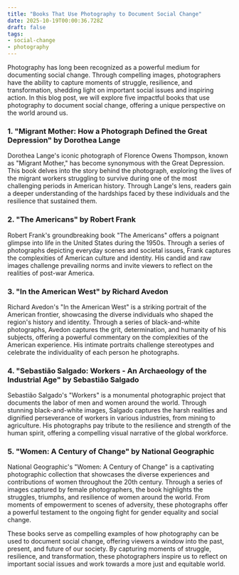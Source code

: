 ```yaml
---
title: "Books That Use Photography to Document Social Change"
date: 2025-10-19T00:00:36.728Z
draft: false
tags: 
- social-change
- photography
---
```


Photography has long been recognized as a powerful medium for documenting social change. Through compelling images, photographers have the ability to capture moments of struggle, resilience, and transformation, shedding light on important social issues and inspiring action. In this blog post, we will explore five impactful books that use photography to document social change, offering a unique perspective on the world around us.

### 1. "Migrant Mother: How a Photograph Defined the Great Depression" by Dorothea Lange

Dorothea Lange's iconic photograph of Florence Owens Thompson, known as "Migrant Mother," has become synonymous with the Great Depression. This book delves into the story behind the photograph, exploring the lives of the migrant workers struggling to survive during one of the most challenging periods in American history. Through Lange's lens, readers gain a deeper understanding of the hardships faced by these individuals and the resilience that sustained them.

### 2. "The Americans" by Robert Frank

Robert Frank's groundbreaking book "The Americans" offers a poignant glimpse into life in the United States during the 1950s. Through a series of photographs depicting everyday scenes and societal issues, Frank captures the complexities of American culture and identity. His candid and raw images challenge prevailing norms and invite viewers to reflect on the realities of post-war America.

### 3. "In the American West" by Richard Avedon

Richard Avedon's "In the American West" is a striking portrait of the American frontier, showcasing the diverse individuals who shaped the region's history and identity. Through a series of black-and-white photographs, Avedon captures the grit, determination, and humanity of his subjects, offering a powerful commentary on the complexities of the American experience. His intimate portraits challenge stereotypes and celebrate the individuality of each person he photographs.

### 4. "Sebastião Salgado: Workers - An Archaeology of the Industrial Age" by Sebastião Salgado

Sebastião Salgado's "Workers" is a monumental photographic project that documents the labor of men and women around the world. Through stunning black-and-white images, Salgado captures the harsh realities and dignified perseverance of workers in various industries, from mining to agriculture. His photographs pay tribute to the resilience and strength of the human spirit, offering a compelling visual narrative of the global workforce.

### 5. "Women: A Century of Change" by National Geographic

National Geographic's "Women: A Century of Change" is a captivating photographic collection that showcases the diverse experiences and contributions of women throughout the 20th century. Through a series of images captured by female photographers, the book highlights the struggles, triumphs, and resilience of women around the world. From moments of empowerment to scenes of adversity, these photographs offer a powerful testament to the ongoing fight for gender equality and social change.

These books serve as compelling examples of how photography can be used to document social change, offering viewers a window into the past, present, and future of our society. By capturing moments of struggle, resilience, and transformation, these photographers inspire us to reflect on important social issues and work towards a more just and equitable world.